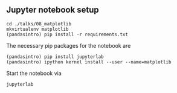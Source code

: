## Jupyter notebook setup
```
cd ./talks/08_matplotlib
mkvirtualenv matplotlib
(pandasintro) pip install -r requirements.txt
```
The necessary pip packages for the notebook are
```
(pandasintro) pip install jupyterlab
(pandasintro) ipython kernel install --user --name=matplotlib
```
Start the notebook via
```
jupyterlab
```
